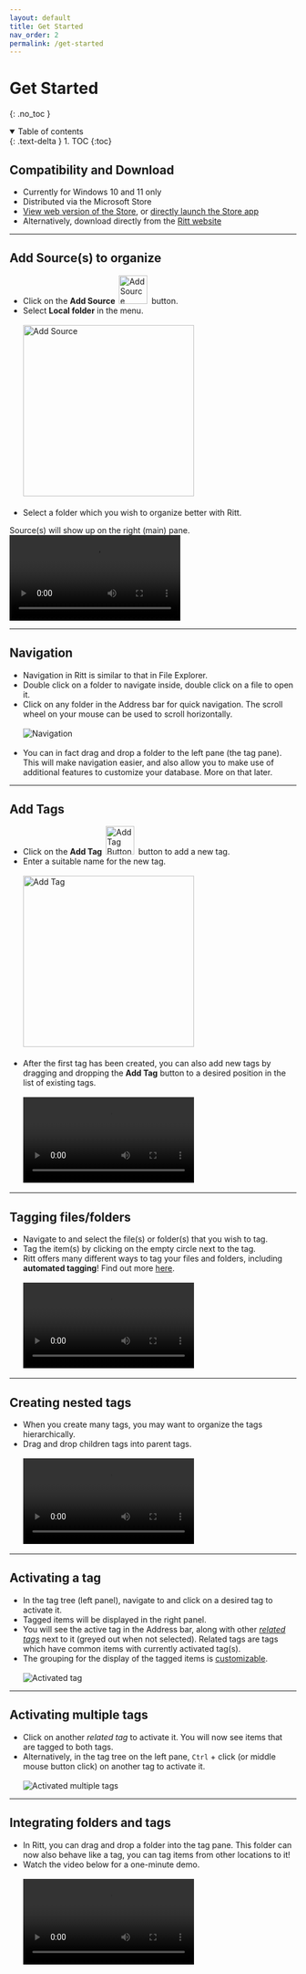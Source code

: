 ```yaml
---
layout: default
title: Get Started
nav_order: 2
permalink: /get-started
---
```


# Get Started
{: .no_toc }

<details open markdown="block">
  <summary>
    Table of contents
  </summary>
  {: .text-delta }
1. TOC
{:toc}
</details>

## Compatibility and Download

- Currently for Windows 10 and 11 only
- Distributed via the Microsoft Store
- [View web version of the Store](https://www.microsoft.com/store/apps/9N020ZXP2Z1G?cid=storebadge&ocid=badge), or [directly launch the Store app](ms-windows-store://pdp/?ProductId=9N020ZXP2Z1G)
- Alternatively, download directly from the [Ritt website](https://ritt.app/download.html)

---

## Add Source(s) to organize

- Click on the **Add Source** <img src="img/v1.4.0-PNG-Button-Add-Source.png" alt="Add Source Button" width="50" style="padding: 0px 3px 0px 3px"/> button.
- Select **Local folder** in the menu. <br/><br/><img src="img/v1.4.0-PNG-Add-Source-Local-Folder.png" alt="Add Source" width="300"/><br/><br/>
- Select a folder which you wish to organize better with Ritt. 

Source(s) will show up on the right (main) pane.
<video autoplay loop controls>
  <source src="/img/v1.0-MP4-Add-Source-Local-Folder.mp4" type="video/mp4">
</video>


---

## Navigation

- Navigation in Ritt is similar to that in File Explorer.
- Double click on a folder to navigate inside, double click on a file to open it.
- Click on any folder in the Address bar for quick navigation. The scroll wheel on your mouse can be used to scroll horizontally.<br/><br/>![Navigation](/img/v1.0-PNG-Navigation.png)<br/><br/>
- You can in fact drag and drop a folder to the left pane (the tag pane). This will make navigation easier, and also allow you to make use of additional features to customize your database. More on that later.

---

## Add Tags

- Click on the **Add Tag** <img src="img/v1.4.0-PNG-Button-Add-Tag.png" alt="Add Tag Button" width="50" style="padding: 0px 3px 0px 3px"/> button to add a new tag.
- Enter a suitable name for the new tag. <br/><br/><img src="img/v1.4.0-PNG-Add-Tag.png" alt="Add Tag" width="300"/><br/><br/>
- After the first tag has been created, you can also add new tags by dragging and dropping the **Add Tag** button to a desired position in the list of existing tags.<br/><br/>
  <video autoplay loop controls>
    <source src="/img/v1.0-MP4-Add-Tag-Drag-and-Drop.mp4" type="video/mp4">
  </video>

---

## Tagging files/folders

- Navigate to and select the file(s) or folder(s) that you wish to tag.
- Tag the item(s) by clicking on the empty circle next to the tag.
- Ritt offers many different ways to tag your files and folders, including **automated tagging**! Find out more [here](/tags/tagging-files-folders-or-tasks).<br/><br/>
  <video autoplay loop controls>
    <source src="/img/v1.0-MP4-Tag-Item.mp4" type="video/mp4">
  </video>

---

## Creating nested tags

- When you create many tags, you may want to organize the tags hierarchically.
- Drag and drop children tags into parent tags.<br/><br/>
  <video autoplay loop controls>
    <source src="/img/v1.0-MP4-Creating-Nested-Tags.mp4" type="video/mp4">
  </video>

---

## Activating a tag

- In the tag tree (left panel), navigate to and click on a desired tag to activate it.
- Tagged items will be displayed in the right panel.
- You will see the active tag in the Address bar, along with other [*related tags*](/tags/related-tags) next to it (greyed out when not selected). Related tags are tags which have common items with currently activated tag(s).
- The grouping for the display of the tagged items is [customizable](/general/grouping-items).
<br/><br/>![Activated tag](/img/v1.4.0-PNG-Activating-a-Tag.png)

---

## Activating multiple tags

- Click on another *related tag* to activate it. You will now see items that are tagged to both tags.
- Alternatively, in the tag tree on the left pane, `Ctrl` + click (or middle mouse button click) on another tag to activate it. <br/><br/>![Activated multiple tags](/img/v1.4.0-PNG-Activating-Multiple-Tags.png)

---

## Integrating folders and tags

- In Ritt, you can drag and drop a folder into the tag pane. This folder can now also behave like a tag, you can tag items from other locations to it!
- Watch the video below for a one-minute demo. <br/><br/>
  <video controls>
  <source src="../img/v1.0-MP4-Integrating-Folders-and-Tags.mp4" type="video/mp4">
  </video>

